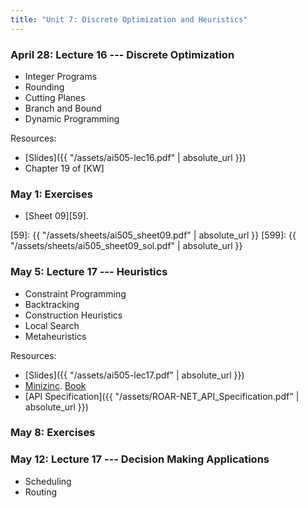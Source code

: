 ```yaml
---
title: "Unit 7: Discrete Optimization and Heuristics" 
---
```


### April 28: Lecture 16 --- Discrete Optimization

- Integer Programs
- Rounding
- Cutting Planes
- Branch and Bound
- Dynamic Programming


Resources:

- [Slides]({{ "/assets/ai505-lec16.pdf" | absolute_url }})
- Chapter 19 of [KW]


### May 1: Exercises

- [Sheet 09][59].

[59]: {{ "/assets/sheets/ai505_sheet09.pdf" | absolute_url }}
[599]: {{ "/assets/sheets/ai505_sheet09_sol.pdf" | absolute_url }}

### May 5: Lecture 17 --- Heuristics

- Constraint Programming
- Backtracking
- Construction Heuristics
- Local Search
- Metaheuristics


Resources:

- [Slides]({{ "/assets/ai505-lec17.pdf" | absolute_url }})
- [Minizinc](https://www.minizinc.org/). [Book](https://docs.minizinc.dev/_/downloads/en/stable/pdf/)
- [API Specification]({{ "/assets/ROAR-NET_API_Specification.pdf" | absolute_url }})

### May 8: Exercises

### May 12: Lecture 17 --- Decision Making Applications

- Scheduling
- Routing